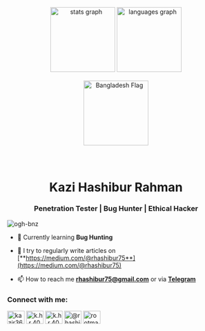 <h2 align="center"></h2>

###

<div align="center">
  <img src="https://github-readme-stats.vercel.app/api?username=ogh-bnz&hide_title=false&hide_rank=false&show_icons=true&include_all_commits=true&count_private=true&disable_animations=false&theme=dracula&locale=en&hide_border=false" height="150" alt="stats graph"  />
  <img src="https://github-readme-stats.vercel.app/api/top-langs?username=ogh-bnz&locale=en&hide_title=false&layout=compact&card_width=320&langs_count=5&theme=dracula&hide_border=false" height="150" alt="languages graph"  />
</div>
<br>
<div align="center">
  <img src="https://bestanimations.com/media/bangladesh/893297138bangladesh-flag-waving-animated-gif-5.gif" height="150" alt="Bangladesh Flag" />
</div>

###

<br clear="both">

###
<h1 align="center">Kazi Hashibur Rahman</h1>
<h3 align="center">Penetration Tester | Bug Hunter | Ethical Hacker</h3>

<p align="left"> <img src="https://komarev.com/ghpvc/?username=ogh-bnz&label=Profile%20views&color=0e75b6&style=flat" alt="ogh-bnz" /> </p>

- 🔭 Currently learning **Bug Hunting**

- 📝 I try to regularly write articles on [**https://medium.com/@rhashibur75**](https://medium.com/@rhashibur75)

- 📫 How to reach me **rhashibur75@gmail.com** or via [**Telegram**](https://t.me/oghbnz)

<h3 align="left">Connect with me:</h3>
<p align="left">
<a href="https://twitter.com/oghbnz" target="blank"><img align="center" src="https://raw.githubusercontent.com/rahuldkjain/github-profile-readme-generator/master/src/images/icons/Social/twitter.svg" alt="kazir3685" height="30" width="40" /></a>
<a href="https://fb.com/oghbnz" target="blank"><img align="center" src="https://raw.githubusercontent.com/rahuldkjain/github-profile-readme-generator/master/src/images/icons/Social/facebook.svg" alt="k.h.r.404" height="30" width="40" /></a>
<a href="https://instagram.com/oghbnz" target="blank"><img align="center" src="https://raw.githubusercontent.com/rahuldkjain/github-profile-readme-generator/master/src/images/icons/Social/instagram.svg" alt="k.h.r.404" height="30" width="40" /></a>
<a href="https://medium.com/@rhashibur75" target="blank"><img align="center" src="https://raw.githubusercontent.com/rahuldkjain/github-profile-readme-generator/master/src/images/icons/Social/medium.svg" alt="@rhashibur75" height="30" width="40" /></a>
<a href="https://www.youtube.com/c/rootmate" target="blank"><img align="center" src="https://raw.githubusercontent.com/rahuldkjain/github-profile-readme-generator/master/src/images/icons/Social/youtube.svg" alt="rootmate" height="30" width="40" /></a>
</p>
